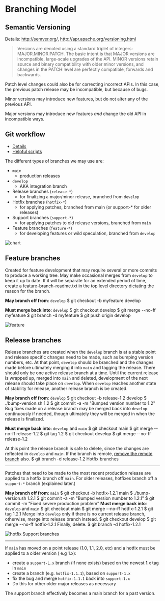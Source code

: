 # Branching Model

## Semantic Versioning

Details: http://semver.org/, http://apr.apache.org/versioning.html

> Versions are denoted using a standard triplet of integers: MAJOR.MINOR.PATCH. The basic intent is that MAJOR versions are incompatible, large-scale upgrades of the API. MINOR versions retain source and binary compatibility with older minor versions, and changes in the PATCH level are perfectly compatible, forwards and backwards.

Patch level changes could also be for correcting incorrect APIs. In this case, the previous patch release may be incompatible, but because of bugs.

Minor versions may introduce new features, but do not alter any of the previous API.

Major versions may introduce new features _and_ change the old API in incompatible ways.

## Git workflow

- [Details][workflow-details]
- [Helpful scripts][gitflow-scripts]

The different types of branches we may use are:

- `main`
  - production releases
- `develop`
  - AKA integration branch
- Release branches (`release-*`)
  - for finalizing a major/minor release, branched from `develop`
- Hotfix branches (`hotfix-*`)
  - for applying patches, branched from main (or support-\* for older releases)
- Support branches (`support-*`)
  - for applying patches to old release versions, branched from `main`
- Feature branches (`feature-*`)
  - for developing features or wild speculation, branched from `develop`

![chart][chart-img]

## Feature branches

Created for feature development that may require several or more commits to produce a working tree. May make occasional merges from `develop` to keep it up to date. If it will be separate for an extended period of time, create a feature-branch-readme.txt in the top level directory dictating the reason for the branch.

**May branch off from**: `develop`
$ git checkout -b myfeature develop

**Must merge back into**: `develop`
$ git checkout develop
$ git merge --no-ff myfeature
$ git branch -d myfeature
$ git push origin develop

![feature][feat-img]

## Release branches

Release branches are created when the `develop` branch is at a stable point and release specific changes need to be made, such as bumping version numbers, etc. At that point, `develop` should be branched and the changes made before ultimately merging it into `main` and tagging the release. There should only be one active release branch at a time. Until the current release is wrapped up, merged into `main` and deleted, development of the next release should take place on `develop`. When `develop` reaches another state of stability for release, another release branch is be created.

**May branch off from**: `develop`
$ git checkout -b release-1.2 develop
$ ./bump-version.sh 1.2
$ git commit -a -m "Bumped version number to 1.2"
Bug fixes made on a release branch may be merged back into `develop` continuously if needed, though ultimately they will be merged in when the release is finalized.

**Must merge back into**: `develop` and `main`
$ git checkout main
$ git merge --no-ff release-1.2
$ git tag 1.2
$ git checkout develop
$ git merge --no-ff release-1.2

At this point the release branch is safe to delete, since the changes are reflected in `develop` and `main`. If the branch is remote, [remove the remote branch][rm-remote-branch] also.
$ git branch -d release-1.2
Hotfix branches

---

Patches that need to be made to the most recent production release are applied to a hotfix branch off `main`. For older releases, hotfixes branch off a `support-*` branch (explained later.)

**May branch off from**: `main`
$ git checkout -b hotfix-1.2.1 main
$ ./bump-version.sh 1.2.1
$ git commit -a -m "Bumped version number to 1.2.1"
$ git commit -m "Fixed severe production problem"
**Must merge back into**: `develop` and `main`
$ git checkout main
$ git merge --no-ff hotfix-1.2.1
$ git tag 1.2.1
Merge into `develop` only if there is no current release branch, otherwise, merge into release branch instead.
$ git checkout develop
$ git merge --no-ff hotfix-1.2.1
Finally, delete.
$ git branch -d hotfix-1.2.1

![hotfix][hotfix-img]
Support branches

---

If `main` has moved on a point release (1.0, 1.1, 2.0, etc) and a hotfix must be applied to a older version ( e.g 1.x):

- create a `support-1.x` branch (if none exists) based on the newest 1.x tag in `main`
- create a branch (e.g. `hotfix-1.1.1`), based on `support-1.x`
- fix the bug and merge `hotfix-1.1.1` back into `support-1.x`
- Do this for other older major releases as necessary

The support branch effectively becomes a main branch for a past version.

[workflow-details]: http://nvie.com/archives/323/
[gitflow-scripts]: http://github.com/zaach/gitflow
[rm-remote-branch]: http://github.com/guides/remove-a-remote-branch
[chart-img]: ./assets/images/chart.png
[feat-img]: ./assets/images/feature.png
[hotfix-img]: ./assets/images/hotfix.png
